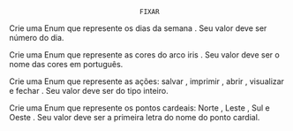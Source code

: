                                      FIXAR

Crie uma Enum que represente os dias da semana . Seu valor deve ser número do dia.

Crie uma Enum que represente as cores do arco iris . Seu valor deve ser o nome das cores em português.

Crie uma Enum que represente as ações: salvar , imprimir , abrir , visualizar e fechar . Seu valor deve ser do tipo inteiro.

Crie uma Enum que represente os pontos cardeais: Norte , Leste , Sul e Oeste . Seu valor deve ser a primeira letra do nome do ponto cardial.